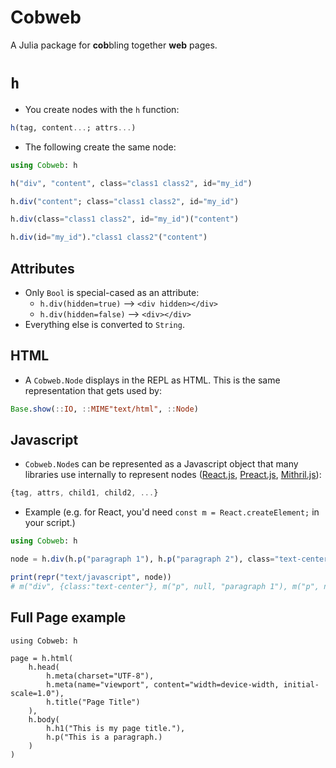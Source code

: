 # Cobweb

A Julia package for **cob**bling together **web** pages.

# `h`

- You create nodes with the `h` function:

```julia
h(tag, content...; attrs...)
```

- The following create the same node:

```julia
using Cobweb: h

h("div", "content", class="class1 class2", id="my_id")

h.div("content"; class="class1 class2", id="my_id")

h.div(class="class1 class2", id="my_id")("content")

h.div(id="my_id")."class1 class2"("content")
```

## Attributes

- Only `Bool` is special-cased as an attribute:
    - `h.div(hidden=true)` --> `<div hidden></div>`
    - `h.div(hidden=false)` --> `<div></div>`
- Everything else is converted to `String`.

## HTML

- A `Cobweb.Node` displays in the REPL as HTML.  This is the same representation that gets used by:

```julia
Base.show(::IO, ::MIME"text/html", ::Node)
```

## Javascript

- `Cobweb.Node`s can be represented as a Javascript object that many libraries use internally to
represent nodes ([React.js](https://reactjs.org), [Preact.js](https://preactjs.com), [Mithril.js](https://mithril.js.org)):

```javascript
{tag, attrs, child1, child2, ...}
```

- Example (e.g. for React, you'd need `const m = React.createElement;` in your script.)

```julia
using Cobweb: h

node = h.div(h.p("paragraph 1"), h.p("paragraph 2"), class="text-center")

print(repr("text/javascript", node))
# m("div", {class:"text-center"}, m("p", null, "paragraph 1"), m("p", null, "paragraph 2"))
```


## Full Page example

```
using Cobweb: h

page = h.html(
    h.head(
        h.meta(charset="UTF-8"),
        h.meta(name="viewport", content="width=device-width, initial-scale=1.0"),
        h.title("Page Title")
    ),
    h.body(
        h.h1("This is my page title."),
        h.p("This is a paragraph.)
    )
)
```
